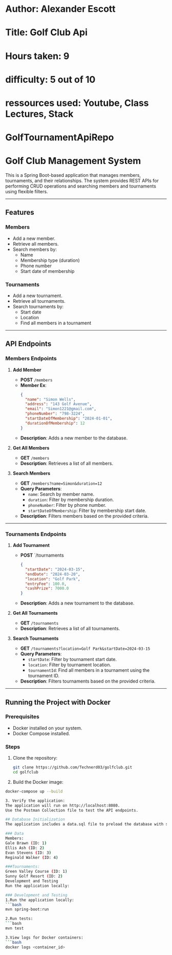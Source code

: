 # Author: Alexander Escott
# Title: Golf Club Api
# Hours taken: 9
# difficulty: 5 out of 10
# ressources used: Youtube, Class Lectures, Stack
 
# GolfTournamentApiRepo
# Golf Club Management System

This is a Spring Boot-based application that manages members, tournaments, and their relationships. The system provides REST APIs for performing CRUD operations and searching members and tournaments using flexible filters.

---

## Features

### Members
- Add a new member.
- Retrieve all members.
- Search members by:
  - Name
  - Membership type (duration)
  - Phone number
  - Start date of membership

### Tournaments
- Add a new tournament.
- Retrieve all tournaments.
- Search tournaments by:
  - Start date
  - Location
  - Find all members in a tournament

---

## API Endpoints

### Members Endpoints
1. **Add Member**
   - **POST** `/members`
   - **Member Ex**:
     ```json
     {
       "name": "Simon Wells",
       "address": "143 Golf Avenue",
       "email": "Simon1221@gmail.com",
       "phoneNumber": "798-3224",
       "startDateOfMembership": "2024-01-01",
       "durationOfMembership": 12
     }
     ```
   - **Description**: Adds a new member to the database.

2. **Get All Members**
   - **GET** `/members`
   - **Description**: Retrieves a list of all members.

3. **Search Members**
   - **GET** `/members?name=Simon&duration=12`
   - **Query Parameters**:
     - `name`: Search by member name.
     - `duration`: Filter by membership duration.
     - `phoneNumber`: Filter by phone number.
     - `startDateOfMembership`: Filter by membership start date.
   - **Description**: Filters members based on the provided criteria.

---

### Tournaments Endpoints
1. **Add Tournament**
   - **POST** `/tournaments
     ```json
     {
       "startDate": "2024-03-15",
       "endDate": "2024-03-20",
       "location": "Golf Park",
       "entryFee": 100.0,
       "cashPrize": 7000.0
     }
     ```
   - **Description**: Adds a new tournament to the database.

2. **Get All Tournaments**
   - **GET** `/tournaments`
   - **Description**: Retrieves a list of all tournaments.

3. **Search Tournaments**
   - **GET** `/tournaments?location=Golf Park&startDate=2024-03-15`
   - **Query Parameters**:
     - `startDate`: Filter by tournament start date.
     - `location`: Filter by tournament location.
     - `tournamentId`: Find all members in a tournament using the tournament ID.
   - **Description**: Filters tournaments based on the provided criteria.

---

## Running the Project with Docker

### Prerequisites
- Docker installed on your system.
- Docker Compose installed.

### Steps
1. Clone the repository:
   ```bash
   git clone https://github.com/Technerd03/golfclub.git
   cd golfclub

2. Build the Docker image:

  ```bash
docker-compose up --build

3. Verify the application:
The application will run on http://localhost:8080.
Use the Postman Collection file to test the API endpoints.

## Database Initialization
The application includes a data.sql file to preload the database with sample members and tournaments. This ensures that the application has test data on the first run.

### Data
Members:
Gale Brawn (ID: 1)
Ellis Ash (ID: 2)
Evan Stevens (ID: 3)
Reginald Walker (ID: 4)

###Tournaments:
Green Valley Course (ID: 1)
Sunny Golf Resort (ID: 2)
Development and Testing
Run the application locally:

### Development and Testing
1.Run the application locally:
  ```bash
mvn spring-boot:run

2.Run tests:
  ```bash
mvn test

3.View logs for Docker containers:
  ```bash
docker logs <container_id>
